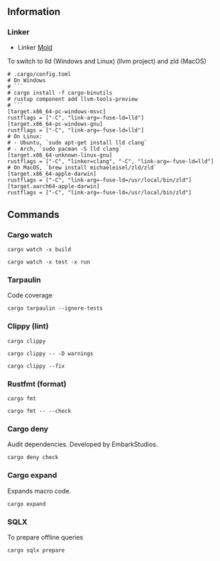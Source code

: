 #

## Information

### Linker

- Linker [Mold](https://github.com/rui314/mold)

To switch to lld (Windows and Linux) (llvm project) and zld (MacOS)

````
# .cargo/config.toml
# On Windows
# ```
# cargo install -f cargo-binutils
# rustup component add llvm-tools-preview
# ```
[target.x86_64-pc-windows-msvc]
rustflags = ["-C", "link-arg=-fuse-ld=lld"]
[target.x86_64-pc-windows-gnu]
rustflags = ["-C", "link-arg=-fuse-ld=lld"]
# On Linux:
# - Ubuntu, `sudo apt-get install lld clang`
# - Arch, `sudo pacman -S lld clang`
[target.x86_64-unknown-linux-gnu]
rustflags = ["-C", "linker=clang", "-C", "link-arg=-fuse-ld=lld"]
# On MacOS, `brew install michaeleisel/zld/zld`
[target.x86_64-apple-darwin]
rustflags = ["-C", "link-arg=-fuse-ld=/usr/local/bin/zld"]
[target.aarch64-apple-darwin]
rustflags = ["-C", "link-arg=-fuse-ld=/usr/local/bin/zld"]
````

## Commands

### Cargo watch

`cargo watch -x build`

`cargo watch -x test -x run`

### Tarpaulin

Code coverage

`cargo tarpaulin --ignore-tests`

### Clippy (lint)

`cargo clippy`

`cargo clippy -- -D warnings`

`cargo clippy --fix`

### Rustfmt (format)

`cargo fmt`

`cargo fmt -- --check`

### Cargo deny

Audit dependencies. Developed by EmbarkStudios.

`cargo deny check`

### Cargo expand

Expands macro code.

`cargo expand`

### SQLX

To prepare offline queries

`cargo sqlx prepare`
